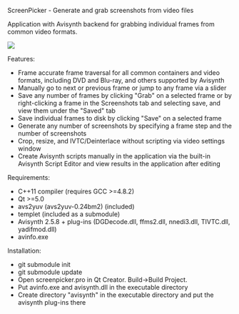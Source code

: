 ScreenPicker - Generate and grab screenshots from video files

Application with Avisynth backend for grabbing individual frames from common video formats.

<img src="http://i.imgur.com/PAY74rS.png">

Features:

- Frame accurate frame traversal for all common containers and video formats, 
including DVD and Blu-ray, and others supported by Avisynth
- Manually go to next or previous frame or jump to any frame via a slider
- Save any number of frames by clicking "Grab" on a selected frame or by right-clicking
a frame in the Screenshots tab and selecting save, and view them under the "Saved" tab
- Save individual frames to disk by clicking "Save" on a selected frame
- Generate any number of screenshots by specifying a frame step and the number of screenshots
- Crop, resize, and IVTC/Deinterlace without scripting via video settings window
- Create Avisynth scripts manually in the application via the built-in Avisynth Script Editor
and view results in the application after editing

Requirements:

- C++11 compiler (requires GCC >=4.8.2)
- Qt >=5.0
- avs2yuv (avs2yuv-0.24bm2) (included)
- templet (included as a submodule)
- Avisynth 2.5.8 + plug-ins (DGDecode.dll, ffms2.dll, nnedi3.dll, TIVTC.dll, yadifmod.dll)
- avinfo.exe

Installation:

- git submodule init
- git submodule update
- Open screenpicker.pro in Qt Creator. Build->Build Project.
- Put avinfo.exe and avisynth.dll in the executable directory
- Create directory "avisynth" in the executable directory and put the avisynth plug-ins there
